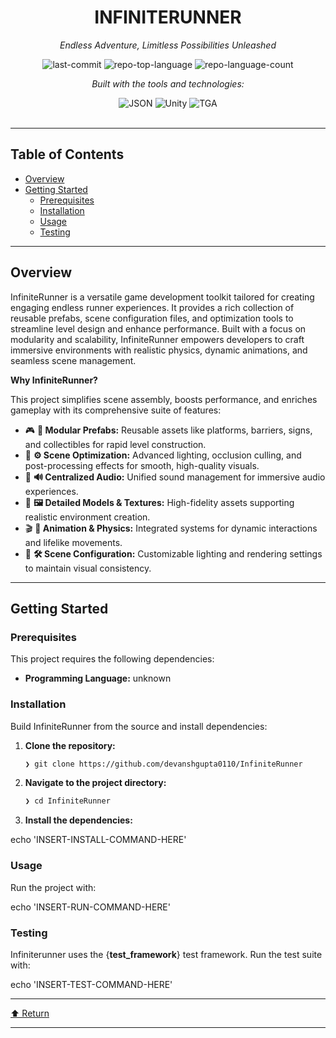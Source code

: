 <div id="top">

<!-- HEADER STYLE: CLASSIC -->
<div align="center">


# INFINITERUNNER

<em>Endless Adventure, Limitless Possibilities Unleashed</em>

<!-- BADGES -->
<img src="https://img.shields.io/github/last-commit/devanshgupta0110/InfiniteRunner?style=flat&logo=git&logoColor=white&color=0080ff" alt="last-commit">
<img src="https://img.shields.io/github/languages/top/devanshgupta0110/InfiniteRunner?style=flat&color=0080ff" alt="repo-top-language">
<img src="https://img.shields.io/github/languages/count/devanshgupta0110/InfiniteRunner?style=flat&color=0080ff" alt="repo-language-count">

<em>Built with the tools and technologies:</em>

<img src="https://img.shields.io/badge/JSON-000000.svg?style=flat&logo=JSON&logoColor=white" alt="JSON">
<img src="https://img.shields.io/badge/Unity-FFFFFF.svg?style=flat&logo=Unity&logoColor=black" alt="Unity">
<img src="https://img.shields.io/badge/TGA-0014FF.svg?style=flat&logo=TGA&logoColor=white" alt="TGA">

</div>
<br>

---

## Table of Contents

- [Overview](#overview)
- [Getting Started](#getting-started)
    - [Prerequisites](#prerequisites)
    - [Installation](#installation)
    - [Usage](#usage)
    - [Testing](#testing)

---

## Overview

InfiniteRunner is a versatile game development toolkit tailored for creating engaging endless runner experiences. It provides a rich collection of reusable prefabs, scene configuration files, and optimization tools to streamline level design and enhance performance. Built with a focus on modularity and scalability, InfiniteRunner empowers developers to craft immersive environments with realistic physics, dynamic animations, and seamless scene management.

**Why InfiniteRunner?**

This project simplifies scene assembly, boosts performance, and enriches gameplay with its comprehensive suite of features:

- 🎮 **🧩 Modular Prefabs:** Reusable assets like platforms, barriers, signs, and collectibles for rapid level construction.
- 🚀 **⚙️ Scene Optimization:** Advanced lighting, occlusion culling, and post-processing effects for smooth, high-quality visuals.
- 🎵 **🔊 Centralized Audio:** Unified sound management for immersive audio experiences.
- 🎨 **🖼️ Detailed Models & Textures:** High-fidelity assets supporting realistic environment creation.
- 🎬 **🎥 Animation & Physics:** Integrated systems for dynamic interactions and lifelike movements.
- 🔧 **🛠️ Scene Configuration:** Customizable lighting and rendering settings to maintain visual consistency.

---

## Getting Started

### Prerequisites

This project requires the following dependencies:

- **Programming Language:** unknown

### Installation

Build InfiniteRunner from the source and install dependencies:

1. **Clone the repository:**

    ```sh
    ❯ git clone https://github.com/devanshgupta0110/InfiniteRunner
    ```

2. **Navigate to the project directory:**

    ```sh
    ❯ cd InfiniteRunner
    ```

3. **Install the dependencies:**

echo 'INSERT-INSTALL-COMMAND-HERE'

### Usage

Run the project with:

echo 'INSERT-RUN-COMMAND-HERE'

### Testing

Infiniterunner uses the {__test_framework__} test framework. Run the test suite with:

echo 'INSERT-TEST-COMMAND-HERE'

---

<div align="left"><a href="#top">⬆ Return</a></div>

---
